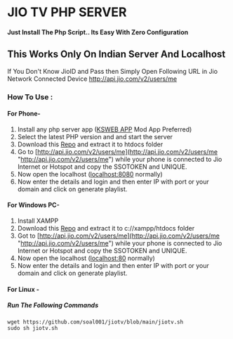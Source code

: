 # JIO TV PHP SERVER

#### Just Install The Php Script.. Its Easy With Zero Configuration

## **This Works Only On Indian Server And Localhost**
> 
If You Don't Know JioID and Pass then Simply Open Following URL in Jio Network Connected Device
http://api.jio.com/v2/users/me

### **How To Use :**

####  For Phone-

1. Install any php server app ([KSWEB APP](https://play.google.com/store/apps/details?id=ru.kslabs.ksweb&hl=en_IN&gl=US "KSWEB APP") Mod App Preferred)
2. Select the latest PHP version and and start the server
3. Download this [Repo](https://github.com/soal001/jiotv/archive/refs/heads/main.zip "Repo") and extract it to htdocs folder
4. Go to [http://api.jio.com/v2/users/me](http://api.jio.com/v2/users/me "http://api.jio.com/v2/users/me") while your phone is connected to Jio Internet or Hotspot and copy the SSOTOKEN and UNIQUE.
5. Now open the localhost ([localhost:8080](localhost:8080 "localhost:8080") normally)
6. Now enter the details and login and then enter IP with port or your domain and click on generate playlist.
 


####  For Windows PC-
1.  Install XAMPP
2. Download this [Repo](https://github.com/soal001/jiotv/archive/refs/heads/main.zip "Repo") and extract it to c://xampp/htdocs folder
3. Got to [http://api.jio.com/v2/users/me](http://api.jio.com/v2/users/me "http://api.jio.com/v2/users/me") while your phone is connected to Jio Internet or Hotspot and copy the SSOTOKEN and UNIQUE.
4. Now open the localhost ([localhost:80](localhost:80 "localhost:80") normally)
5. Now enter the details and login and then enter IP with port or your domain and click on generate playlist.

####  For Linux -
##### Run The Following Commands

    wget https://github.com/soal001/jiotv/blob/main/jiotv.sh
    sudo sh jiotv.sh
